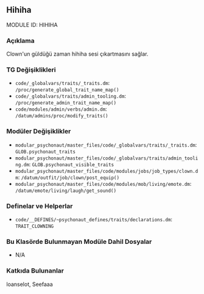 ## Hihiha

MODULE ID: HIHIHA

### Açıklama

Clown'un güldüğü zaman hihiha sesi çıkartmasını sağlar.

### TG Değişiklikleri

- `code/_globalvars/traits/_traits.dm`: `/proc/generate_global_trait_name_map()`
- `code/_globalvars/traits/admin_tooling.dm`: `/proc/generate_admin_trait_name_map()`
- `code/modules/admin/verbs/admin.dm`: `/datum/admins/proc/modify_traits()`

### Modüler Değişiklikler

- `modular_psychonaut/master_files/code/_globalvars/traits/_traits.dm`: `GLOB.psychonaut_traits`
- `modular_psychonaut/master_files/code/_globalvars/traits/admin_tooling.dm`: `GLOB.psychonaut_visible_traits`
- `modular_psychonaut/master_files/code/modules/jobs/job_types/clown.dm`: `/datum/outfit/job/clown/post_equip()`
- `modular_psychonaut/master_files/code/modules/mob/living/emote.dm`: `/datum/emote/living/laugh/get_sound()`

### Definelar ve Helperlar

- `code/__DEFINES/~psychonaut_defines/traits/declarations.dm`: `TRAIT_CLOWNING`

### Bu Klasörde Bulunmayan Modüle Dahil Dosyalar

- N/A

### Katkıda Bulunanlar

loanselot, Seefaaa
